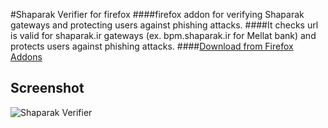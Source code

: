 #Shaparak Verifier for firefox
####firefox addon for verifying Shaparak gateways and protecting users against phishing attacks.
####It checks url is valid for shaparak.ir gateways (ex. bpm.shaparak.ir for Mellat bank) and protects users against phishing attacks.
####[Download from Firefox Addons](https://addons.mozilla.org/shaparak-verifier)

## Screenshot
![Shaparak Verifier](https://raw.githubusercontent.com/imohamaad/Shaparak-Verifier-for-firefox/master/screenshot/all.jpg)